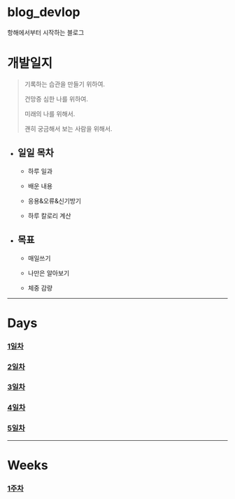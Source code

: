 # blog_devlop
항해에서부터 시작하는 블로그

개발일지
=======
>기록하는 습관을 만들기 위하여.
>
>건망증 심한 나를 위하여.
>
>미래의 나를 위해서.
>
>괜히 궁금해서 보는 사람을 위해서.

+ ## 일일 목차

  + 하루 일과

  + 배운 내용

  + 응용&오류&신기방기
  
  + 하루 칼로리 계산

+ ## 목표
  
   + 매일쓰기
   
   + 나만은 알아보기
   
   + 체중 감량
   
---------------------------------
# Days
### <a href='.\days\1days.md'>1일차</a>  
### <a href='.\days\2days.md'>2일차</a> 
### <a href='.\days\3days.md'>3일차</a> 
### <a href='.\days\4days.md'>4일차</a> 
### <a href='.\days\5days.md'>5일차</a> 
------------------------------------- 
# Weeks
### <a href='.\weeks\1weeks.md'>1주차</a>
